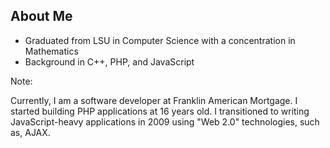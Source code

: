## About Me

- Graduated from LSU in Computer Science with a concentration in Mathematics
- Background in C++, PHP, and JavaScript

Note:

Currently, I am a software developer at Franklin American Mortgage.
I started building PHP applications at 16 years old. I transitioned to writing
JavaScript-heavy applications in 2009 using "Web 2.0" technologies, such as,
AJAX.